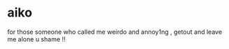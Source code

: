 # aiko
for those someone who called me weirdo and annoy1ng , getout and leave me alone  u shame !! 
